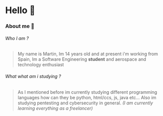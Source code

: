 # Hello 👋

### About me 🚀
###### Who I am ?
>My name is Martin, Im 14 years old and at present i'm working from Spain, Im a Software Engineering **student** and aerospace and technology enthusiast
###### What what am i studying ?
>As I mentioned before im currently studying different programming languages how can they be python, html/ccs, js, java etc... Also im studying pentesting and cybersecurity in general. *(I am currently learning everything as a freelancer)*

<!--
**lowg0d/lowg0d** is a ✨ _special_ ✨ repository because its `README.md` (this file) appears on your GitHub profile.
Here are some ideas to get you started:
- 🔭 I’m currently working on ...
- 🌱 I’m currently learning ...
- 👯 I’m looking to collaborate on ...
- 🤔 I’m looking for help with ...
- 💬 Ask me about ...
- 📫 How to reach me: ...
- 😄 Pronouns: ...
- ⚡ Fun fact: ...
-->
